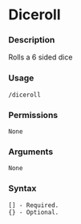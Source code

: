 # Diceroll

### **Description**

Rolls a 6 sided dice

### Usage <a href="#usage" id="usage"></a>

```
/diceroll
```

### Permissions

```
None
```

### Arguments

```
None
```

### Syntax

```
[] - Required.
{} - Optional.
```
